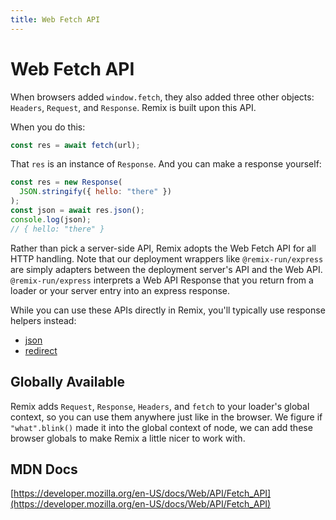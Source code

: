 ```yaml
---
title: Web Fetch API
---
```


# Web Fetch API

When browsers added `window.fetch`, they also added three other objects: `Headers`, `Request`, and `Response`. Remix is built upon this API.

When you do this:

```js
const res = await fetch(url);
```

That `res` is an instance of `Response`. And you can make a response yourself:

```js
const res = new Response(
  JSON.stringify({ hello: "there" })
);
const json = await res.json();
console.log(json);
// { hello: "there" }
```

Rather than pick a server-side API, Remix adopts the Web Fetch API for all HTTP handling. Note that our deployment wrappers like `@remix-run/express` are simply adapters between the deployment server's API and the Web API. `@remix-run/express` interprets a Web API Response that you return from a loader or your server entry into an express response.

While you can use these APIs directly in Remix, you'll typically use response helpers instead:

- [json](../api/remix#json)
- [redirect](../api/remix#redirect)

## Globally Available

Remix adds `Request`, `Response`, `Headers`, and `fetch` to your loader's global context, so you can use them anywhere just like in the browser. We figure if `"what".blink()` made it into the global context of node, we can add these browser globals to make Remix a little nicer to work with.

## MDN Docs

[https://developer.mozilla.org/en-US/docs/Web/API/Fetch_API](https://developer.mozilla.org/en-US/docs/Web/API/Fetch_API)
